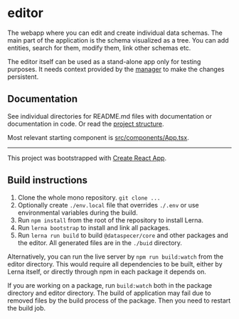 editor
======

The webapp where you can edit and create individual data schemas. The main part of the application is the schema visualized as a tree. You can add entities, search for them, modify them, link other schemas etc.

The editor itself can be used as a stand-alone app only for testing purposes. It needs context provided by the [manager](../manager) to make the changes persistent.

## Documentation

See individual directories for README.md files with documentation or documentation in code. Or read the [project structure](documentation/2022-04-21-project-structure.md). 

Most relevant starting component is [src/components/App.tsx](src/components/App.tsx).

---

This project was bootstrapped with [Create React App](https://github.com/facebook/create-react-app).

## Build instructions

1. Clone the whole mono repository. `git clone ...`
2. Optionally create `./env.local` file that overrides `./.env` or use environmental variables during the build.
3. Run `npm install` from the root of the repository to install Lerna.
4. Run `lerna bootstrap` to install and link all packages.
5. Run `lerna run build` to build `@dataspecer/core` and other packages and the editor. All generated files are in the `./buid` directory.

Alternatively, you can run the live server by `npm run build:watch` from the editor directory. This would require all dependencies to be built, either by Lerna itself, or directly through npm in each package it depends on.

If you are working on a package, run `build:watch` both in the package directory and editor directory. The build of application may fail due to removed files by the build process of the package. Then you need to restart the build job.
